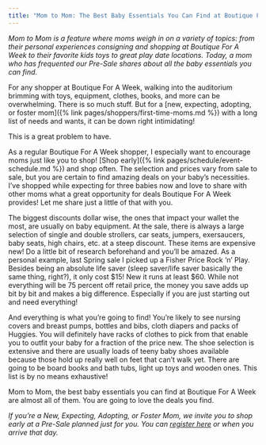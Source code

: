 ```yaml
---
title: "Mom to Mom: The Best Baby Essentials You Can Find at Boutique For A Week"
---
```


_Mom to Mom is a feature where moms weigh in on a variety of topics: from their personal experiences consigning and shopping at Boutique For A Week to their favorite kids toys to great play date locations. Today, a mom who has frequented our Pre-Sale shares about all the baby essentials you can find._

For any shopper at Boutique For A Week, walking into the auditorium brimming with toys, equipment, clothes, books, and more can be overwhelming. There is so much stuff. But for a [new, expecting, adopting, or foster mom]({% link pages/shoppers/first-time-moms.md %}) with a long list of needs and wants, it can be down right intimidating!

This is a great problem to have.

As a regular Boutique For A Week shopper, I especially want to encourage moms just like you to shop! [Shop early]({% link pages/schedule/event-schedule.md %}) and shop often. The selection and prices vary from sale to sale, but you are certain to find amazing deals on your baby’s necessities. I’ve shopped while expecting for three babies now and love to share with other moms what a great opportunity for deals Boutique For A Week provides! Let me share just a little of that with you.

The biggest discounts dollar wise, the ones that impact your wallet the most, are usually on baby equipment. At the sale, there is always a large selection of single and double strollers, car seats, jumpers, exersaucers, baby seats, high chairs, etc. at a steep discount. These items are expensive new! Do a little bit of research beforehand and you’ll be amazed. As a personal example, last Spring sale I picked up a Fisher Price Rock ‘n’ Play. Besides being an absolute life saver (sleep saver/life saver basically the same thing, right?), it only cost $15! New it runs at least $60. While not everything will be 75 percent off retail price, the money you save adds up bit by bit and makes a big difference. Especially if you are just starting out and need everything!

And everything is what you’re going to find! You’re likely to see nursing covers and breast pumps, bottles and bibs, cloth diapers and packs of Huggies. You will definitely have racks of clothes to pick from that enable you to outfit your baby for a fraction of the price new. The shoe selection is extensive and there are usually loads of teeny baby shoes available because those hold up really well on feet that can’t walk yet. There are going to be board books and bath tubs, light up toys and wooden ones. This list is by no means exhaustive!

Mom to Mom, the best baby essentials you can find at Boutique For A Week are almost all of them. You are going to love the deals you find.

_If you’re a New, Expecting, Adopting, or Foster Mom, we invite you to shop early at a Pre-Sale planned just for you. You can [register here](https://www.mysalemanager.net/mom_newmomregistration.aspx) or when you arrive that day._
